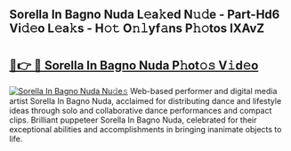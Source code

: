 ## Sorella In Bagno Nuda L𝚎a𝚔ed N𝚞𝚍e - Part-Hd6 Vi𝚍𝚎o L𝚎a𝚔s - H𝚘𝚝 O𝚗𝚕yf𝚊ns P𝚑𝚘tos IXAvZ

# <h2><a href="http://kfdrven.oniu.top/?m=Sorella+In+Bagno+Nuda">🔗👉 🔴 Sorella In Bagno Nuda P𝚑ot𝚘𝚜 V𝚒d𝚎o</a></h2>

[![Sorella In Bagno Nuda Nu𝚍e𝚜](https://i.imgur.com/0qMVB7G.gif)](http://kfdrven.oniu.top/?m=Sorella+In+Bagno+Nuda)
Web-based performer and digital media artist Sorella In Bagno Nuda, acclaimed for distributing dance and lifestyle ideas through solo and collaborative dance performances and compact clips. Brilliant puppeteer Sorella In Bagno Nuda, celebrated for their exceptional abilities and accomplishments in bringing inanimate objects to life.  
